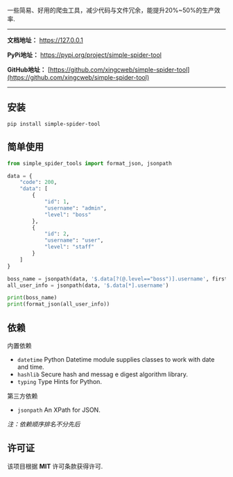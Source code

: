 

一些简易、好用的爬虫工具，减少代码与文件冗余，能提升20%~50%的生产效率.

----
**文档地址：** <a href="/" target="_blank">https://127.0.0.1 </a>

**PyPi地址：** <a href="https://pypi.org/project/simple-spider-tool" target="_blank">https://pypi.org/project/simple-spider-tool </a>

**GitHub地址：** [https://github.com/xingcweb/simple-spider-tool](https://github.com/xingcweb/simple-spider-tool)

----
## 安装

<div class="termy">

```console
pip install simple-spider-tool
```

</div>

## 简单使用

```python
from simple_spider_tools import format_json, jsonpath

data = {
    "code": 200,
    "data": [
        {
            "id": 1,
            "username": "admin",
            "level": "boss"
        },
        {
            "id": 2,
            "username": "user",
            "level": "staff"
        }
    ]
}

boss_name = jsonpath(data, '$.data[?(@.level=="boss")].username', first=True)
all_user_info = jsonpath(data, '$.data[*].username')

print(boss_name)
print(format_json(all_user_info))
```

## 依赖
内置依赖

- `datetime` Python Datetime module supplies classes to work with date and time.
- `hashlib` Secure hash and messag e digest algorithm library.
- `typing` Type Hints for Python.

第三方依赖

- `jsonpath` An XPath for JSON.

_注：依赖顺序排名不分先后_

## 许可证
该项目根据 **MIT** 许可条款获得许可.